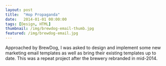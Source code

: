 ```yaml
---
layout: post
title:  "Hop Propaganda"
date:   2014-01-01 00:00:00
tags: [Design, HTML]
thumbnail: /img/brewdog-email-thumb.jpg
featured: /img/brewdog-email.jpg
---
```


Approached by BrewDog, I was asked to design and implement some new marketing email templates as well as bring their existing templates up to date. This was a repeat project after the brewery rebranded in mid-2014.